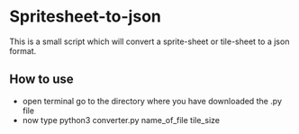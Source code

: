 # Spritesheet-to-json
This is a small script which will convert a sprite-sheet or tile-sheet to a json format.

## How to use
  - open terminal go to the directory where you have downloaded the .py file
  - now type python3 converter.py name_of_file tile_size
